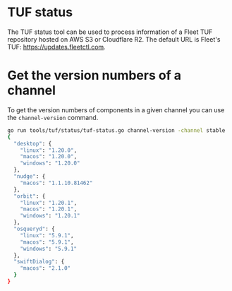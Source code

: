 # TUF status

The TUF status tool can be used to process information of a Fleet TUF repository hosted on AWS S3 or Cloudflare R2.
The default URL is Fleet's TUF: https://updates.fleetctl.com.

# Get the version numbers of a channel

To get the version numbers of components in a given channel you can use the `channel-version` command.
```sh
go run tools/tuf/status/tuf-status.go channel-version -channel stable
{
  "desktop": {
    "linux": "1.20.0",
    "macos": "1.20.0",
    "windows": "1.20.0"
  },
  "nudge": {
    "macos": "1.1.10.81462"
  },
  "orbit": {
    "linux": "1.20.1",
    "macos": "1.20.1",
    "windows": "1.20.1"
  },
  "osqueryd": {
    "linux": "5.9.1",
    "macos": "5.9.1",
    "windows": "5.9.1"
  },
  "swiftDialog": {
    "macos": "2.1.0"
  }
}
```